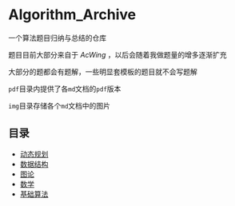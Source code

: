 # Algorithm_Archive

一个算法题目归纳与总结的仓库

题目目前大部分来自于 $AcWing$ ，以后会随着我做题量的增多逐渐扩充

大部分的题都会有题解，一些明显套模板的题目就不会写题解

`pdf`目录内提供了各`md`文档的`pdf`版本

`img`目录存储各个`md`文档中的图片

## 目录

* [动态规划](src/动态规划.md)
* [数据结构](src/数据结构.md)
* [图论](src/图论.md)
* [数学](src/数学.md)
* [基础算法](src/基础算法.md)